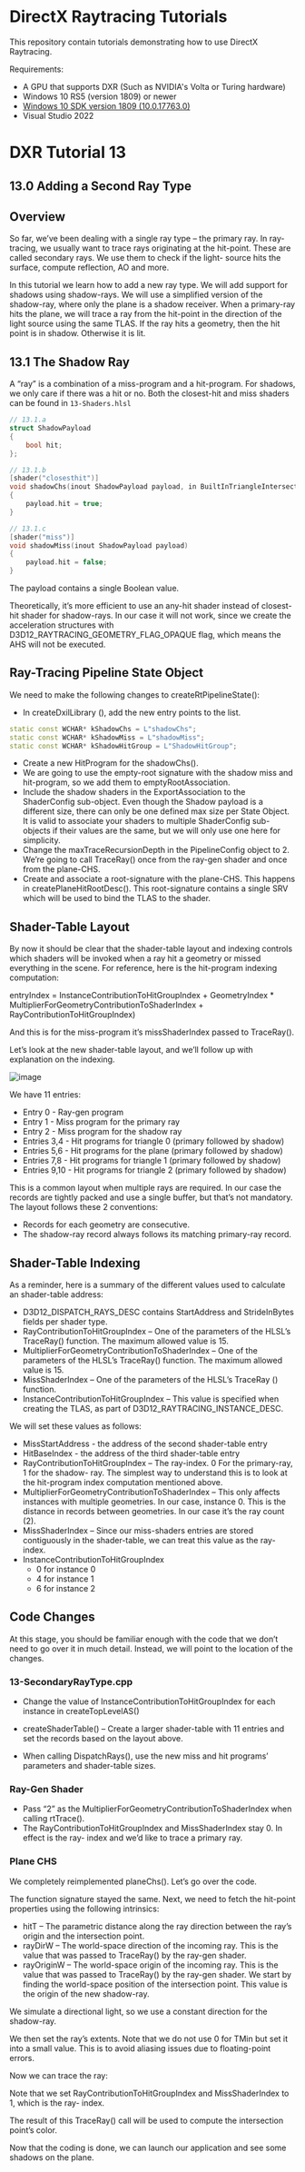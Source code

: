 DirectX Raytracing Tutorials
============
This repository contain tutorials demonstrating how to use DirectX Raytracing.

Requirements:
- A GPU that supports DXR (Such as NVIDIA's Volta or Turing hardware)
- Windows 10 RS5 (version 1809) or newer
- [Windows 10 SDK version 1809 (10.0.17763.0)](https://developer.microsoft.com/en-us/windows/downloads/sdk-archive)
- Visual Studio 2022

# DXR Tutorial 13

## 13.0 Adding a Second Ray Type

## Overview
So far, we’ve been dealing with a single ray type – the primary ray. In ray-tracing, we usually want to
trace rays originating at the hit-point. These are called secondary rays. We use them to check if the light-
source hits the surface, compute reflection, AO and more.

In this tutorial we learn how to add a new ray type. We will add support for shadows using shadow-rays.
We will use a simplified version of the shadow-ray, where only the plane is a shadow receiver. When a
primary-ray hits the plane, we will trace a ray from the hit-point in the direction of the light source using
the same TLAS. If the ray hits a geometry, then the hit point is in shadow. Otherwise it is lit.

## 13.1 The Shadow Ray
A “ray” is a combination of a miss-program and a hit-program. For shadows, we only care if there was a
hit or no. Both the closest-hit and miss shaders can be found in `13-Shaders.hlsl`
```c++
// 13.1.a
struct ShadowPayload
{
    bool hit;
};

// 13.1.b
[shader("closesthit")]
void shadowChs(inout ShadowPayload payload, in BuiltInTriangleIntersectionAttributes attribs)
{
    payload.hit = true;
}

// 13.1.c
[shader("miss")]
void shadowMiss(inout ShadowPayload payload)
{
    payload.hit = false;
}
```
The payload contains a single Boolean value.

Theoretically, it’s more efficient to use an any-hit shader instead of closest-hit shader for shadow-rays.
In our case it will not work, since we create the acceleration structures with
D3D12_RAYTRACING_GEOMETRY_FLAG_OPAQUE flag, which means the AHS will not be executed.

## Ray-Tracing Pipeline State Object
We need to make the following changes to createRtPipelineState():
* In createDxilLibrary (), add the new entry points to the list.
```c++
static const WCHAR* kShadowChs = L"shadowChs";
static const WCHAR* kShadowMiss = L"shadowMiss";
static const WCHAR* kShadowHitGroup = L"ShadowHitGroup";
```
* Create a new HitProgram for the shadowChs().
* We are going to use the empty-root signature with the shadow miss and hit-program, so we add
them to emptyRootAssociation.
* Include the shadow shaders in the ExportAssociation to the ShaderConfig sub-object. Even
though the Shadow payload is a different size, there can only be one defined max size per State
Object. It is valid to associate your shaders to multiple ShaderConfig sub-objects if their values
are the same, but we will only use one here for simplicity.
* Change the maxTraceRecursionDepth in the PipelineConfig object to 2. We’re going to call
TraceRay() once from the ray-gen shader and once from the plane-CHS.
* Create and associate a root-signature with the plane-CHS. This happens in
createPlaneHitRootDesc(). This root-signature contains a single SRV which will be used to bind
the TLAS to the shader.

## Shader-Table Layout
By now it should be clear that the shader-table layout and indexing controls which shaders will be
invoked when a ray hit a geometry or missed everything in the scene.
For reference, here is the hit-program indexing computation:

entryIndex =
  InstanceContributionToHitGroupIndex +
  GeometryIndex * MultiplierForGeometryContributionToShaderIndex +
  RayContributionToHitGroupIndex)

And this is for the miss-program it’s missShaderIndex passed to TraceRay().

Let’s look at the new shader-table layout, and we’ll follow up with explanation on the indexing.

![image](https://user-images.githubusercontent.com/17934438/221415166-6b60829f-1d7f-46b4-bac1-ec364a266e38.png)

We have 11 entries:
  * Entry 0 - Ray-gen program
  * Entry 1 - Miss program for the primary ray
  * Entry 2 - Miss program for the shadow ray
  * Entries 3,4 - Hit programs for triangle 0 (primary followed by shadow)
  * Entries 5,6 - Hit programs for the plane (primary followed by shadow)
  * Entries 7,8 - Hit programs for triangle 1 (primary followed by shadow)
  * Entries 9,10 - Hit programs for triangle 2 (primary followed by shadow)

This is a common layout when multiple rays are required. In our case the records are tightly packed and
use a single buffer, but that’s not mandatory. The layout follows these 2 conventions:
* Records for each geometry are consecutive.
* The shadow-ray record always follows its matching primary-ray record.

## Shader-Table Indexing
As a reminder, here is a summary of the different values used to calculate an shader-table address:
  * D3D12_DISPATCH_RAYS_DESC contains StartAddress and StrideInBytes fields per shader
type.
  * RayContributionToHitGroupIndex – One of the parameters of the HLSL’s TraceRay()
function. The maximum allowed value is 15.
  * MultiplierForGeometryContributionToShaderIndex – One of the parameters of the HLSL’s
TraceRay() function. The maximum allowed value is 15.
  * MissShaderIndex – One of the parameters of the HLSL’s TraceRay () function.
  * InstanceContributionToHitGroupIndex – This value is specified when creating the TLAS, as
part of D3D12_RAYTRACING_INSTANCE_DESC.

We will set these values as follows:
  * MissStartAddress - the address of the second shader-table entry
  * HitBaseIndex - the address of the third shader-table entry
  * RayContributionToHitGroupIndex – The ray-index. 0 For the primary-ray, 1 for the shadow-
ray. The simplest way to understand this is to look at the hit-program index computation
mentioned above.
  * MultiplierForGeometryContributionToShaderIndex – This only affects instances with
multiple geometries. In our case, instance 0. This is the distance in records between geometries.
In our case it’s the ray count (2).
  * MissShaderIndex – Since our miss-shaders entries are stored contiguously in the shader-table,
we can treat this value as the ray-index.
  * InstanceContributionToHitGroupIndex
    * 0 for instance 0
    * 4 for instance 1
    * 6 for instance 2

## Code Changes
At this stage, you should be familiar enough with the code that we don’t need to go over it in much
detail. Instead, we will point to the location of the changes.

### 13-SecondaryRayType.cpp
- Change the value of InstanceContributionToHitGroupIndex for each instance in
createTopLevelAS()

- createShaderTable() – Create a larger shader-table with 11 entries and set the records based
on the layout above.
- When calling DispatchRays(), use the new miss and hit programs’ parameters and shader-table
sizes.
### Ray-Gen Shader
- Pass “2” as the MultiplierForGeometryContributionToShaderIndex when calling
rtTrace().
- The RayContributionToHitGroupIndex and MissShaderIndex stay 0. In effect is the ray-
index and we’d like to trace a primary ray.
### Plane CHS
We completely reimplemented planeChs(). Let’s go over the code.

The function signature stayed the same. Next, we need to fetch the hit-point properties using the
following intrinsics:

- hitT – The parametric distance along the ray direction between the ray’s origin and the
intersection point.
- rayDirW – The world-space direction of the incoming ray. This is the value that was passed to
TraceRay() by the ray-gen shader.
- rayOriginW – The world-space origin of the incoming ray. This is the value that was passed to
TraceRay() by the ray-gen shader.
We start by finding the world-space position of the intersection point. This value is the origin of the new
shadow-ray.

We simulate a directional light, so we use a constant direction for the shadow-ray.

We then set the ray’s extents. Note that we do not use 0 for TMin but set it into a small value. This is to
avoid aliasing issues due to floating-point errors.

Now we can trace the ray:

Note that we set RayContributionToHitGroupIndex and MissShaderIndex to 1, which is the ray-
index.

The result of this TraceRay() call will be used to compute the intersection point’s color.

Now that the coding is done, we can launch our application and see some shadows on the plane.
